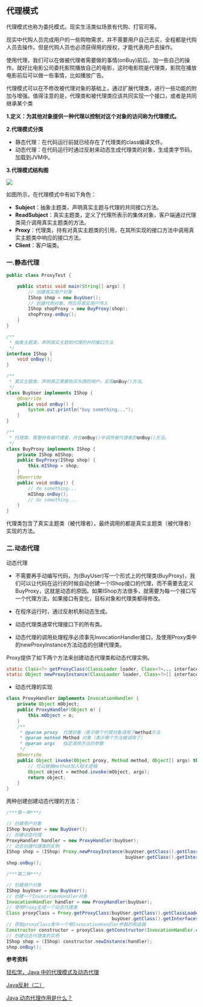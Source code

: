 ## 代理模式

代理模式也称为委托模式。现实生活类似场景有代购、打官司等。

现实中代购人员完成用户的一些购物需求，并不需要用户自己去买，全程都是代购人员去操作。但是代购人员也必须获得用的授权，才能代表用户去操作。

使用代理，我们可以在做被代理者需要做的事情(onBuy)前后，加一些自己的操作。就好比电影公司委托影院播放自己的电影，这时电影院是代理类，影院在播放电影前后可以做一些事情，比如播放广告。

代理模式可以在不修改被代理对象的基础上，通过扩展代理类，进行一些功能的附加与增强。值得注意的是，代理类和被代理类应该共同实现一个接口，或者是共同继承某个类

**1.定义：为其他对象提供一种代理以控制对这个对象的访问称为代理模式。**

**2.代理模式分类**

* 静态代理：在代码运行前就已经存在了代理类的class编译文件。
* 动态代理：在代码运行时通过反射来动态生成代理类的对象，生成类字节码，加载到JVM中。

**3.代理模式结构图**

![](https://github.com/NieJianJian/AndroidNotes/blob/master/Picture/proxypattern.jpg)

如图所示，在代理模式中有如下角色：

* **Subject**：抽象主题类，声明真实主题与代理的共同接口方法。
* **ReadSubject**：真实主题类，定义了代理所表示的集体对象，客户端通过代理类简介调用真实主题类的方法。
* **Proxy**：代理类，持有对真实主题类的引用，在其所实现的接口方法中调用真实主题类中响应的接口方法。
* **Client**：客户端类。

### 一.静态代理

```java
public class ProxyTest {

    public static void main(String[] args) {
        // 创建真实用户对象
        IShop shop = new BuyUser();
        // 创建代购对象，然后将真实用户传入
        IShop shopProxy = new BuyProxy(shop);
        shopProxy.onBuy();
    }
}

/**
 * 抽象主题类，声明真实主题和代理的共同接口方法
 */
interface IShop {
    void onBuy();
}

/**
 * 真实主题类，声明真正需要购买东西的用户，实现onBuy()方法。
 */
class BuyUser implements IShop {
    @Override
    public void onBuy() {
        System.out.println("buy something...");
    }
}

/**
 * 代理类，需要持有被代理者，并在onBuy()中调用被代理者的onBuy()方法。
 */
class BuyProxy implements IShop {
    private IShop mIShop;
    public BuyProxy(IShop shop) {
        this.mIShop = shop;
    }
    @Override
    public void onBuy() {
        // do something...
        mIShop.onBuy();
        // do something...
    }
}
```

代理类包含了真实主题类（被代理者），最终调用的都是真实主题类（被代理者）实现的方法。

### 二.动态代理

动态代理

* 不需要再手动编写代码，为(BuyUser)写一个形式上的代理类(BuyProxy)，我们可以让代码在运行的时候自动创建一个IShop接口的代理，而不需要去定义BuyProxy，这就是动态的原因。如果IShop方法很多，就需要为每一个接口写一个代理方法，如果接口有变化，目标对象和代理类都得修改。

* 在程序运行时，通过反射机制动态生成。
* 动态代理类通常代理接口下的所有类。
* 动态代理的调用处理程序必须事先InvocationHandler接口，及使用Proxy类中的newProxyInstance方法动态的创建代理类。

Proxy提供了如下两个方法来创建动态代理类和动态代理实例。

```java
static Class<?> getProxyClass(ClassLoader loader, Class<?>... interfaces) 返回代理类的java.lang.Class对象。第一个参数是类加载器对象（即哪个类加载器来加载这个代理类到 JVM 的方法区），第二个参数是接口（表明你这个代理类需要实现哪些接口），第三个参数是调用处理器类实例（指定代理类中具体要干什么），该代理类将实现interfaces所指定的所有接口，执行代理对象的每个方法时都会被替换执行InvocationHandler对象的invoke方法。
static Object newProxyInstance(ClassLoader loader, Class<?>[] interfaces, InvocationHandler h) 返回代理类实例。参数与上述方法一致。
```

* 动态代理的实现

```java
class ProxyHandler implements InvocationHandler {
    private Object mObject;
    public ProxyHandler(Object o) {
        this.mObject = o;
    }
    /**
     * @param proxy  代理对象（表示哪个代理对象调用了method方法
     * @param method Method 对象（表示哪个方法被调用了）
     * @param args   指定调用方法的参数
     */
    @Override
    public Object invoke(Object proxy, Method method, Object[] args) throws Throwable {
        // 可以根据method加入相关逻辑
        Object object = method.invoke(mObject, args);
        return object;
    }
}
```

两种创建创建动态代理的方法：

```java
/***第一种***/

// 创建用户对象
IShop buyUser = new BuyUser();
// 创建动态代理
ProxyHandler handler = new ProxyHandler(buyUser);
// 动态创建代理类的实例
IShop shop = (IShop) Proxy.newProxyInstance(buyUser.getClass().getClassLoader(), 	
                                            buyUser.getClass().getInterfaces(), handler);
shop.onBuy();
```

```java
/***第二种***/

// 创建用户对象
IShop buyUser = new BuyUser();
// 创建一个InvocationHandler对象
InvocationHandler handler = new ProxyHandler(buyUser);
// 使用Proxy生成一个动态代理类
Class proxyClass = Proxy.getProxyClass(buyUser.getClass().getClassLoader(), 
                                       buyUser.getClass().getInterfaces());
// 获取proxyClass类中一个带InvocationHandler参数的构造器
Constructor constructor = proxyClass.getConstructor(InvocationHandler.class);
// 创建动态代理类的实例
IShop shop = (IShop) constructor.newInstance(handler);
shop.onBuy();
```



**参考资料**

[轻松学，Java 中的代理模式及动态代理](https://blog.csdn.net/briblue/article/details/73928350)

[Java反射（二）](https://github.com/LRH1993/android_interview/blob/master/java/basis/reflection2.md)

[Java 动态代理作用是什么？](https://www.zhihu.com/question/20794107)

